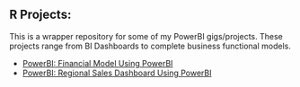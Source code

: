 ## R Projects:

This is a wrapper repository for some of my PowerBI gigs/projects. These projects range from BI Dashboards to complete business functional models.

- [ PowerBI: Financial Model Using PowerBI](https://github.com/taricov/PoweBI_Financial_Model)<br/>
- [ PowerBI: Regional Sales Dashboard Using PowerBI](https://github.com/taricov/PowerBI_Regional_Sales_Dashboard)<br/>
